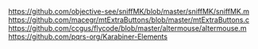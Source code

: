 https://github.com/objective-see/sniffMK/blob/master/sniffMK/sniffMK.m
https://github.com/macegr/mtExtraButtons/blob/master/mtExtraButtons.c
https://github.com/ccgus/flycode/blob/master/altermouse/altermouse.m
https://github.com/pqrs-org/Karabiner-Elements
